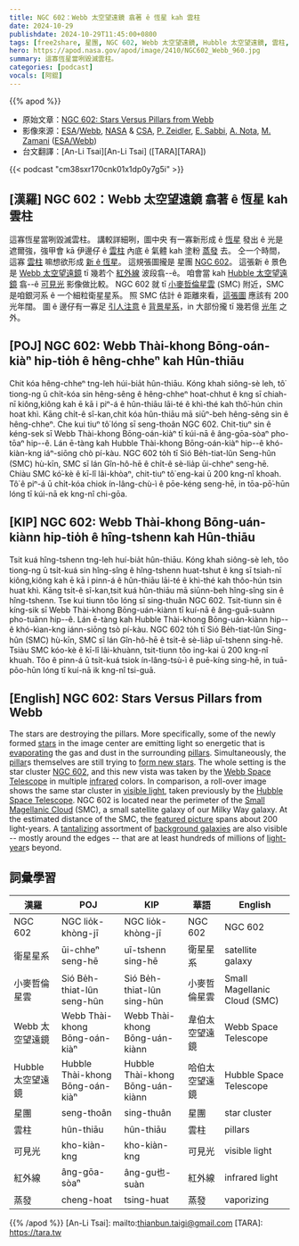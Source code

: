 ```yaml
---
title: NGC 602：Webb 太空望遠鏡 翕著 ê 恆星 kah 雲柱
date: 2024-10-29
publishdate: 2024-10-29T11:45:00+0800
tags: [free2share, 星團, NGC 602, Webb 太空望遠鏡, Hubble 太空望遠鏡, 雲柱, 紅外線, 可見光, 衛星星系, 小麥哲倫星雲, SMC, 蒸發]
hero: https://apod.nasa.gov/apod/image/2410/NGC602_Webb_960.jpg
summary: 這寡恆星當咧毀滅雲柱。
categories: [podcast]
vocals: [阿錕]
---
```


{{% apod %}}

- 原始文章：[NGC 602: Stars Versus Pillars from Webb](https://apod.nasa.gov/apod/ap241029.html)
- 影像來源：[ESA](https://www.esa.int/)/[Webb](https://science.nasa.gov/mission/webb/), [NASA](https://www.nasa.gov/) & [CSA](https://www.asc-csa.gc.ca/eng/), [P. Zeidler](https://www.stsci.edu/stsci-research/research-directory/peter-zeidler), [E. Sabbi](https://www.stsci.edu/~sabbi/), [A. Nota](https://www.issibern.ch/people/dr-antonella-nota/), [M. Zamani](https://mahdizamani.com/about) ([ESA/Webb](https://esawebb.org/))
- 台文翻譯：[An-Li Tsai][An-Li Tsai] ([TARA][TARA])

{{< podcast "cm38sxr170cnk01x1dp0y7g5i" >}}

## [漢羅] NGC 602：Webb 太空望遠鏡 翕著 ê 恆星 kah 雲柱
這寡恆星當咧毀滅雲柱。
講較詳細咧，圖中央 有一寡新形成 ê [恆星][stars] 發出 ê 光是遮爾強，強甲會 kā 伊邊仔 ê [雲柱][pillars] 內底 ê 氣體 kah 塗粉 [蒸發][evaporating] 去。
仝一个時間，這寡 [雲柱][pillar] 嘛想欲形成 [新 ê 恆星][form new stars]。
這規張圖攏是 星團 [NGC 602][NGC 602]。
這張新 ê 景色是 [Webb 太空望遠鏡][Webb Space Telescope] tī 幾若个 [紅外線][infrared] 波段翕--ê。
咱會當 kah [Hubble 太空望遠鏡][Hubble Space Telescope] 翕--ê [可見光][visible light] 影像做比較。
NGC 602 就 tī [小麥哲倫星雲][Small Magellanic Cloud] (SMC) 附近，SMC 是咱銀河系 ê 一个細粒衛星星系。
照 SMC 估計 ê 距離來看，[這張圖][featured picture] 應該有 200 光年闊。
圖 ê 邊仔有一寡足 [引人注意][tantalizing] ê [背景星系][background galaxies]，in 大部份攏 tī 幾若億 [光年][light-year] 之外。

## [POJ] NGC 602: Webb Thài-khong Bōng-oán-kiàⁿ hip-tio̍h ê hêng-chheⁿ kah Hûn-thiāu
Chit kóa hêng-chheⁿ tng-leh húi-bia̍t hûn-thiāu.
Kóng khah siông-sè leh, tô͘ tiong-ng ū chi̍t-kóa sin hêng-sêng ê hêng-chheⁿ hoat-chhut ê kng sī chiah-nī kiông,kiông kah ē kā i piⁿ-á ê hûn-thiāu lāi-té ê khì-thé kah thô͘-hún chin hoat khì.
Kāng chi̍t-ê sî-kan,chit kóa hûn-thiāu mā siūⁿ-beh hêng-sêng sin ê hêng-chheⁿ.
Che kui tiuⁿ tô͘ lóng sī seng-thoân NGC 602.
Chit-tiuⁿ sin ê kéng-sek sī Webb Thài-khong Bōng-oán-kiàⁿ tī kúi-nā ê âng-gōa-sòaⁿ pho-tōaⁿ hip--ê.
Lán ē-tàng kah Hubble Thài-khong Bōng-oán-kiàⁿ hip--ê khó-kiàn-kng iáⁿ-siōng chò pí-kàu.
NGC 602 to̍h tī Sió Be̍h-tiat-lûn Seng-hûn (SMC) hù-kīn, SMC sī lán Gîn-hô-hē ê chi̍t-ê sè-lia̍p ūi-chheⁿ seng-hē.
Chiàu SMC kó͘-kè ê kī-lî lâi-khòaⁿ, chit-tiuⁿ tô͘ eng-kai ū 200 kng-nî khoah.
Tô͘ ê piⁿ-á ū chi̍t-kóa chiok ín-lâng-chù-ì ê pōe-kéng seng-hē, in tōa-pō͘-hūn lóng tī kúi-nā ek kng-nî chi-gōa.

## [KIP] NGC 602: Webb Thài-khong Bōng-uán-kiànn hip-tio̍h ê hîng-tshenn kah Hûn-thiāu
Tsit kuá hîng-tshenn tng-leh huí-bia̍t hûn-thiāu.
Kóng khah siông-sè leh, tôo tiong-ng ū tsi̍t-kuá sin hîng-sîng ê hîng-tshenn huat-tshut ê kng sī tsiah-nī kiông,kiông kah ē kā i pinn-á ê hûn-thiāu lāi-té ê khì-thé kah thôo-hún tsin huat khì.
Kāng tsi̍t-ê sî-kan,tsit kuá hûn-thiāu mā siūnn-beh hîng-sîng sin ê hîng-tshenn.
Tse kui tiunn tôo lóng sī sing-thuân NGC 602.
Tsit-tiunn sin ê kíng-sik sī Webb Thài-khong Bōng-uán-kiànn tī kuí-nā ê âng-guā-suànn pho-tuānn hip--ê.
Lán ē-tàng kah Hubble Thài-khong Bōng-uán-kiànn hip--ê khó-kìan-kng iánn-siōng tsò pí-kàu.
NGC 602 to̍h tī Sió Be̍h-tiat-lûn Sing-hûn (SMC) hù-kīn, SMC sī lán Gîn-hô-hē ê tsi̍t-ê sè-lia̍p uī-tshenn sing-hē.
Tsiàu SMC kóo-kè ê kī-lî lâi-khuànn, tsit-tiunn tôo ing-kai ū 200 kng-nî khuah.
Tôo ê pinn-á ū tsi̍t-kuá tsiok ín-lâng-tsù-ì ê puē-kíng sing-hē, in tuā-pōo-hūn lóng tī kuí-nā ik kng-nî tsi-guā.

## [English] NGC 602: Stars Versus Pillars from Webb
The stars are destroying the pillars.
More specifically, some of the newly formed [stars][stars] in the image center are emitting light so energetic that is [evaporating][evaporating] the gas and dust in the surrounding [pillars][pillars].
Simultaneously, the [pillar][pillar]s themselves are still trying to [form new stars][form new stars].
The whole setting is the star cluster [NGC 602][NGC 602], and this new vista was taken by the [Webb Space Telescope][Webb Space Telescope] in multiple [infrared][infrared] colors.
In comparison, a roll-over image shows the same star cluster in [visible light][visible light], taken previously by the [Hubble Space Telescope][Hubble Space Telescope].
NGC 602 is located near the perimeter of the [Small Magellanic Cloud][Small Magellanic Cloud] (SMC), a small satellite galaxy of our Milky Way galaxy.
At the estimated distance of the SMC, the [featured picture][featured picture] spans about 200 light-years.
A [tantalizing][tantalizing] assortment of [background galaxies][background galaxies] are also visible -- mostly around the edges -- that are at least hundreds of millions of [light-year][light-year]s beyond.

## 詞彙學習
|漢羅|POJ|KIP|華語|English|
|-|-|-|-|-|
| NGC 602 | NGC lio̍k-khòng-jī | NGC lio̍k-khòng-jī | NGC 602 | NGC 602 |
| 衛星星系 | ūi-chheⁿ seng-hē | uī-tshenn sing-hē | 衛星星系 | satellite galaxy |
| 小麥哲倫星雲 | Sió Be̍h-thiat-lûn seng-hûn | Sió Be̍h-thiat-lûn sing-hûn | 小麥哲倫星雲 | Small Magellanic Cloud (SMC) |
| Webb 太空望遠鏡 | Webb Thài-khong Bōng-oán-kiàⁿ | Webb Thài-khong Bōng-uán-kiànn | 韋伯太空望遠鏡 | Webb Space Telescope |
| Hubble 太空望遠鏡 | Hubble Thài-khong Bōng-oán-kiàⁿ | Hubble Thài-khong Bōng-uán-kiànn | 哈伯太空望遠鏡 | Hubble Space Telescope |
| 星團 | seng-thoân | sing-thuân | 星團 | star cluster |
| 雲柱 | hûn-thiāu | hûn-thiāu | 雲柱 | pillars |
| 可見光 | kho-kiàn-kng | kho-kiàn-kng | 可見光 | visible light |
| 紅外線 | âng-gōa-sòaⁿ | âng-gu也-suàn | 紅外線 | infrared light |
| 蒸發 | cheng-hoat | tsing-huat | 蒸發 | vaporizing |

{{% /apod %}}
[An-Li Tsai]: mailto:thianbun.taigi@gmail.com
[TARA]: https://tara.tw

[copyright]: https://apod.nasa.gov/apod/fap/lib/about_apod.html#srapply
[License3]: https://creativecommons.org/licenses/by/3.0/
[License2]:https://creativecommons.org/licenses/by-nc-nd/2.0/

[stars]:https://science.nasa.gov/universe/stars/types/
[evaporating]:https://apod.nasa.gov/apod/ap231206.html
[pillars]:https://apod.nasa.gov/apod/ap201206.html
[pillar]:https://apod.nasa.gov/apod/ap230110.html
[form new stars]:https://en.wikipedia.org/wiki/Star_formation
[NGC 602]:https://en.wikipedia.org/wiki/NGC_602
[Webb Space Telescope]:https://science.nasa.gov/mission/webb/
[infrared]:https://science.nasa.gov/ems/07_infraredwaves/
[visible light]:https://science.nasa.gov/ems/09_visiblelight/
[Hubble Space Telescope]:https://science.nasa.gov/mission/hubble/
[Small Magellanic Cloud]:https://en.wikipedia.org/wiki/Small_Magellanic_Cloud
[featured picture]:https://esawebb.org/images/weic2425c/
[tantalizing]:https://cdn.animalchannel.co/wp-content/uploads/2020/07/06062531/concerned_dog_featured-1.png
[background galaxies]:https://apod.nasa.gov/apod/ap210802.html
[light-year]:https://spaceplace.nasa.gov/light-year/
